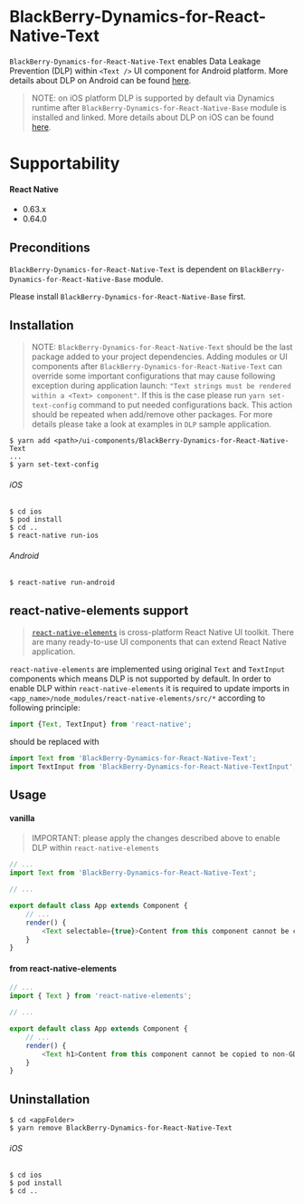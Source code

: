 # BlackBerry-Dynamics-for-React-Native-Text

`BlackBerry-Dynamics-for-React-Native-Text` enables Data Leakage Prevention (DLP) within `<Text />` UI component for Android platform. More details about DLP on Android can be found [here](https://developer.blackberry.com/devzone/files/blackberry-dynamics/android/namespacecom_1_1good_1_1gd_1_1widget.html).
> NOTE: on iOS platform DLP is supported by default via Dynamics runtime after `BlackBerry-Dynamics-for-React-Native-Base` module is installed and linked. More details about DLP on iOS can be found [here](https://developer.blackberry.com/devzone/files/blackberry-dynamics/ios/interface_g_di_o_s.html).

# Supportability
#### React Native
 - 0.63.x
 - 0.64.0

## Preconditions
`BlackBerry-Dynamics-for-React-Native-Text` is dependent on `BlackBerry-Dynamics-for-React-Native-Base` module.

Please install `BlackBerry-Dynamics-for-React-Native-Base` first.
## Installation

> NOTE: `BlackBerry-Dynamics-for-React-Native-Text` should be the last package added to your project dependencies. Adding modules or UI components after `BlackBerry-Dynamics-for-React-Native-Text` can override some important configurations that may cause following exception during application launch: `"Text strings must be rendered within a <Text> component"`. If this is the case please run `yarn set-text-config` command to put needed configurations back. This action should be repeated when add/remove other packages.
For more details please take a look at examples in `DLP` sample application.

    $ yarn add <path>/ui-components/BlackBerry-Dynamics-for-React-Native-Text
    ...
    $ yarn set-text-config

###### iOS
    $ cd ios
    $ pod install
    $ cd ..
    $ react-native run-ios
###### Android
    $ react-native run-android

## react-native-elements support

> [`react-native-elements`](https://github.com/react-native-elements/react-native-elements) is cross-platform React Native UI toolkit.
There are many ready-to-use UI components that can extend React Native application.

`react-native-elements` are implemented using original `Text` and `TextInput` components which means DLP is not supported by default.
In order to enable DLP within `react-native-elements` it is required to update imports in `<app_name>/node_modules/react-native-elements/src/*` according to following principle:
```javascript
import {Text, TextInput} from 'react-native'; 
```
should be replaced with
```javascript
import Text from 'BlackBerry-Dynamics-for-React-Native-Text';
import TextInput from 'BlackBerry-Dynamics-for-React-Native-TextInput';
```

## Usage
#### vanilla <Text />
> IMPORTANT: please apply the changes described above to enable DLP within `react-native-elements`
```javascript
// ...
import Text from 'BlackBerry-Dynamics-for-React-Native-Text';

// ...

export default class App extends Component {
    // ...
    render() {
        <Text selectable={true}>Content from this component cannot be copied to non-GD apps if DLP is on ...</Text>
    }
}
```
#### <Text /> from react-native-elements
```javascript
// ...
import { Text } from 'react-native-elements';

// ...

export default class App extends Component {
    // ...
    render() {
        <Text h1>Content from this component cannot be copied to non-GD apps if DLP is on ...</Text>
    }
}
```

## Uninstallation
    $ cd <appFolder>
    $ yarn remove BlackBerry-Dynamics-for-React-Native-Text

###### iOS
    $ cd ios
    $ pod install
    $ cd ..
